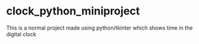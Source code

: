 # clock_python_miniproject 
 This is a normal project made using python/tkinter which shows time in the digital clock
